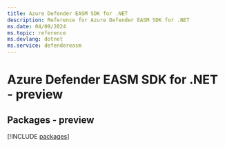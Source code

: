 ```yaml
---
title: Azure Defender EASM SDK for .NET
description: Reference for Azure Defender EASM SDK for .NET
ms.date: 04/09/2024
ms.topic: reference
ms.devlang: dotnet
ms.service: defendereasm
---
```

# Azure Defender EASM SDK for .NET - preview
## Packages - preview
[!INCLUDE [packages](defender-easm-index.md)]
